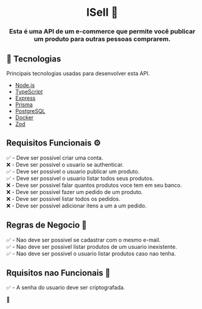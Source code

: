 <h1 align="center">
   ISell 🤝
</h1>

<h3 align="center">
  Esta é uma API de um e-commerce que permite você publicar um produto para outras pessoas comprarem.
</h3>

## 🚀 Tecnologias

Principais tecnologias usadas para desenvolver esta API.

- [Node.js](https://nodejs.org/en/)
- [TypeScript](https://www.typescriptlang.org/)
- [Express](https://expressjs.com/pt-br/)
- [Prisma](https://www.prisma.io/)
- [PostgreSQL](https://www.postgresql.org/)
- [Docker](https://www.docker.com/)
- [Zod](https://github.com/colinhacks/zod)

## Requisitos Funcionais ⚙️

✅ - Deve ser possivel criar uma conta.<br>
❌ - Deve ser possivel o usuario se authenticar.<br>
✅ - Deve ser possivel o usuario publicar um produto.<br>
✅ - Deve ser possivel o usuario listar todos seus produtos.<br>
❌ - Deve ser possivel falar quantos produtos voce tem em seu banco.<br>
❌ - Deve ser possivel fazer um pedido de um produto.<br>
❌ - Deve ser possivel listar todos os pedidos.<br>
❌ - Deve ser possivel adicionar itens a um a um pedido.<br>

## Regras de Negocio 👔

✅ - Nao deve ser possivel se cadastrar com o mesmo e-mail.<br>
✅ - Nao deve ser possivel listar produtos de um usuario inexistente.<br>
✅ - Nao deve ser possivel o usuario listar produtos caso nao tenha.<br>

## Rquisitos nao Funcionais 🔧

✅ - A senha do usuario deve ser criptografada.<br>

🔰